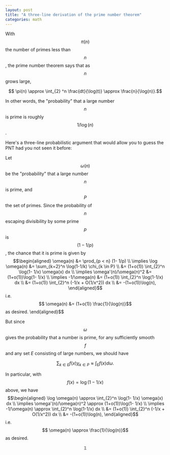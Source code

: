 ```yaml
---
layout: post
title: "A three-line derivation of the prime number theorem"
categories: math
---
```

With $$\pi(n)$$ the number of primes less than $$n$$, the prime number theorem says that as $$n$$ grows large,

$$ \pi(n) \approx \int_{2} ^n \frac{dt}{\log(t)}  \approx \frac{n}{\log(n)}.$$

In other words, the "probability" that a large number $$n$$ is prime is roughly $$1/\log(n)$$.

Here's a three-line probabilistic argument that would allow you to guess the PNT had you not seen it before:

Let $$\omega(n)$$ be the "probability" that a large number $$n$$ is prime, and $$P$$ the set of primes. Since the probability of $$n$$ escaping divisibility by some prime $$p$$ is $$(1-1/p)$$, the chance that it is prime is given by
$$\begin{aligned}
  \omega(n) &= \prod_{p < n} (1- 1/p) \\
  \implies \log \omega(n) &= \sum_{k=2}^n \log(1-1/k) \chi_{k \in P} \\
  &= (1+o(1)) \int_{2}^n \log(1- 1/x) \omega(x) dx \\
  \implies \omega'(n)/\omega(n)^2 &= (1+o(1))\log(1- 1/x) \\
  \implies -1/\omega(n) &= (1+o(1)) \int_{2}^n \log(1-1/x) dx \\
   &= (1+o(1)) \int_{2}^n (-1/x + O(1/x^2)) dx \\
   &= -(1+o(1))\log(n),
\end{aligned}$$
i.e.
$$ \omega(n) &= (1+o(1)) \frac{1}{\log(n)}$$
as desired.
\end{aligned}$$

But since $$\omega$$ gives the probability that a number is prime, for any sufficiently smooth $$f$$ and any set $E$ consisting of large numbers, we should have

$$\sum_{k \in E} f(x) \chi_{k \in P} \approx \int_E f(x) d\omega.$$

In particular, with $$f(x) = \log(1-1/x)$$ above, we have
$$\begin{aligned}
  \log \omega(n) \approx \int_{2}^n \log(1- 1/x) \omega(x) dx \\
  \implies \omega'(n)/\omega(n)^2 \approx (1+o(1))\log(1- 1/x) \\
  \implies -1/\omega(n) \approx \int_{2}^n \log(1-1/x) dx \\
   &= (1+o(1)) \int_{2}^n (-1/x + O(1/x^2)) dx \\
   &= -(1+o(1))\log(n),
\end{aligned}$$
i.e.
$$ \omega(n) \approx \frac{1}{\log(n)}$$
as desired.

$$\mathds{1}$$
